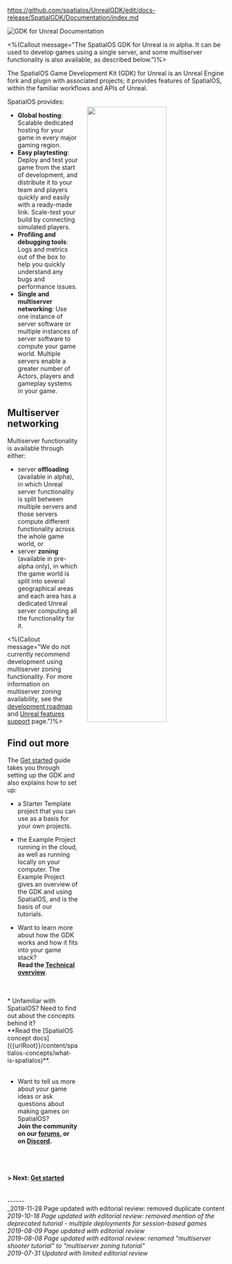 https://github.com/spatialos/UnrealGDK/edit/docs-release/SpatialGDK/Documentation/index.md

![GDK for Unreal Documentation]({{assetRoot}}assets/spatialos-gdkforunreal-header.png)

<%(Callout  message="The SpatialOS GDK for Unreal is in alpha. It can be used to develop games using a single server, and some multiserver functionality is also available, as described below.")%>

The SpatialOS Game Development Kit (GDK) for Unreal is an Unreal Engine fork and plugin with associated projects; it provides features of SpatialOS, within the familiar workflows and APIs of Unreal. 

<img src="{{assetRoot}}assets/unrealgdk-headline-image.png" style=" float: right; margin: 0; display: block; width: 60%; padding: 20px 20px"/>

SpatialOS provides:<br/>

* **Global hosting**: Scalable dedicated hosting for your game in every major gaming region.<br/>
* **Easy playtesting**: Deploy and test your game from the start of development, and distribute it to your team and players quickly and easily with a ready-made link. Scale-test your build by connecting simulated players.<br/>
* **Profiling and debugging tools**: Logs and metrics out of the box to help you quickly understand any bugs and performance issues.
* **Single and multiserver networking**: Use one instance of server software or multiple instances of server software to compute your game world. Multiple servers enable a greater number of Actors, players and gameplay systems in your game.</br>



## Multiserver networking

Multiserver functionality is available through either:

* server **offloading** (available in alpha), in which Unreal server functionality is split between multiple servers and those servers compute different functionality across the whole game world, or 
* server **zoning** (available in pre-alpha only), in which the game world is split into several geographical areas and each area has a dedicated Unreal server computing all the functionality for it.

<%(Callout  message="We do not currently recommend development using multiserver zoning functionality. For more information on multiserver zoning availability, see the [development roadmap](https://github.com/spatialos/UnrealGDK/projects/1) and [Unreal features support]({{urlRoot}}/unreal-features-support) page.")%>


## Find out more

The [Get started]({{urlRoot}}/content/get-started/introduction) guide takes you through setting up the GDK and also explains how to set up:

* a Starter Template project that you can use as a basis for your own projects.
* the Example Project running in the cloud, as well as running locally on your computer. The Example Project gives an overview of the GDK and using SpatialOS, and is the basis of our tutorials.

* Want to learn more about how the GDK works and how it fits into your game stack? 
<br/>**Read the [Technical overview]({{urlRoot}}/content/technical-overview/gdk-principles)**. 
<br/>
<br/>
* Unfamiliar with SpatialOS? Need to  find out about the concepts behind it?
<br/> **Read the [SpatialOS concept docs]({{urlRoot}}/content/spatialos-concepts/what-is-spatialos)**.
<br/>
<br/>

* Want to tell us more about your game ideas or ask questions about making games on SpatialOS?<br/>
**Join the community on our <a href="https://forums.improbable.io" data-track-link="Join Forums Clicked|product=Docs" target="_blank">forums</a>, or on <a href="https://discordapp.com/invite/vAT7RSU" data-track-link="Join Discord Clicked|product=Docs|platform=Win|label=Win" target="_blank">Discord</a>.**
<br/>
<br/>

#### **> Next:** [Get started]({{urlRoot}}/content/get-started/introduction.md)

</br>------</br>
_2019-11-28 Page updated with editorial review: removed duplicate content</br>
_2019-10-18 Page updated with editorial review: removed mention of the deprecated tutorial - multiple deployments for session-based games_</br>
_2019-08-09 Page updated with editorial review_</br>
_2019-08-08 Page updated with editorial review: renamed "multiserver shooter tutorial" to "multiserver zoning tutorial"_ </br>
_2019-07-31 Updated with limited editorial review_


